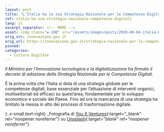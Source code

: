 ```yaml
---
layout: post
title: "L’Italia ha la sua Strategia Nazionale per le Competenze Digitali"
ref: italia-ha-sua-strategia-nazionale-competenze-digitali
lang: it
excerpt_separator: <!-- MORE -->
asset: <img class="w-100" src="/assets/images/posts/2020-08-04-italia-ha-sua-strategia-per-competenze-digitali.jpg" alt="L’Italia ha la sua Strategia Nazionale per le Competenze Digitali"/>
orig_src: innovazione.gov.it
orig_url: https://innovazione.gov.it/strategia-nazionale-per-le-competenze-digitali/
pinned:
categories:
  - Cultura Digitale
---
```


_Il Ministro per l’Innovazione tecnologica e la digitalizzazione ha firmato il decreto di adozione della Strategia Nazionale per le Competenze Digitali._

<!-- MORE -->

È la prima volta che l’Italia si dota di una strategia globale per le competenze digitali, base essenziale per l’attuazione di interventi organici, multisettoriali ed efficaci su quest’area, fondamentale per lo sviluppo economico e sociale del Paese. Fino ad ora la mancanza di una strategia ha limitato la messa in atto dei processi di trasformazione digitale.  

{:.x-small.text-right}
_Fotografia di [You X Ventures](https://unsplash.com/@youxventures){:target="_blank" rel="noopener noreferrer"} su [Unsplash](https://unsplash.com/photos/Oalh2MojUuk){:target="_blank" rel="noopener noreferrer"}_

